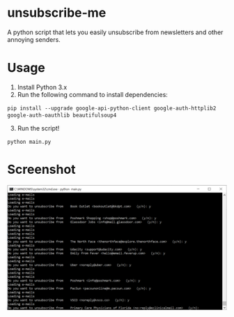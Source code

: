 # unsubscribe-me

A python script that lets you easily unsubscribe from newsletters and other annoying senders.

# Usage

1. Install Python 3.x
2. Run the following command to install dependencies:

```
pip install --upgrade google-api-python-client google-auth-httplib2 google-auth-oauthlib beautifulsoup4
```

3. Run the script!

```
python main.py
```

# Screenshot

![Screenshot](https://github.com/shirnava/unsubscribe-me/raw/master/screenshot.png)
